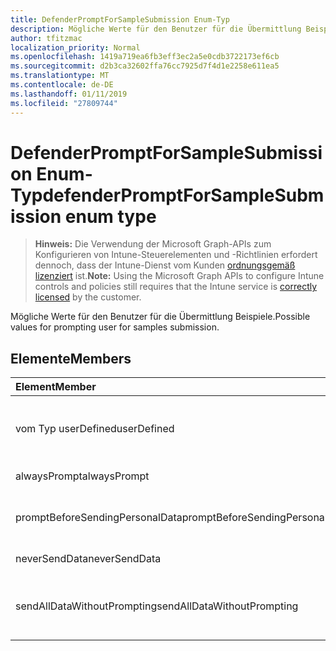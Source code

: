 ```yaml
---
title: DefenderPromptForSampleSubmission Enum-Typ
description: Mögliche Werte für den Benutzer für die Übermittlung Beispiele.
author: tfitzmac
localization_priority: Normal
ms.openlocfilehash: 1419a719ea6fb3eff3ec2a5e0cdb3722173ef6cb
ms.sourcegitcommit: d2b3ca32602ffa76cc7925d7f4d1e2258e611ea5
ms.translationtype: MT
ms.contentlocale: de-DE
ms.lasthandoff: 01/11/2019
ms.locfileid: "27809744"
---
```

# <a name="defenderpromptforsamplesubmission-enum-type"></a><span data-ttu-id="e9961-103">DefenderPromptForSampleSubmission Enum-Typ</span><span class="sxs-lookup"><span data-stu-id="e9961-103">defenderPromptForSampleSubmission enum type</span></span>

> <span data-ttu-id="e9961-104">**Hinweis:** Die Verwendung der Microsoft Graph-APIs zum Konfigurieren von Intune-Steuerelementen und -Richtlinien erfordert dennoch, dass der Intune-Dienst vom Kunden [ordnungsgemäß lizenziert](https://go.microsoft.com/fwlink/?linkid=839381) ist.</span><span class="sxs-lookup"><span data-stu-id="e9961-104">**Note:** Using the Microsoft Graph APIs to configure Intune controls and policies still requires that the Intune service is [correctly licensed](https://go.microsoft.com/fwlink/?linkid=839381) by the customer.</span></span>

<span data-ttu-id="e9961-105">Mögliche Werte für den Benutzer für die Übermittlung Beispiele.</span><span class="sxs-lookup"><span data-stu-id="e9961-105">Possible values for prompting user for samples submission.</span></span>
## <a name="members"></a><span data-ttu-id="e9961-106">Elemente</span><span class="sxs-lookup"><span data-stu-id="e9961-106">Members</span></span>
|<span data-ttu-id="e9961-107">Element</span><span class="sxs-lookup"><span data-stu-id="e9961-107">Member</span></span>|<span data-ttu-id="e9961-108">Wert</span><span class="sxs-lookup"><span data-stu-id="e9961-108">Value</span></span>|<span data-ttu-id="e9961-109">Beschreibung</span><span class="sxs-lookup"><span data-stu-id="e9961-109">Description</span></span>|
|:---|:---|:---|
|<span data-ttu-id="e9961-110">vom Typ userDefined</span><span class="sxs-lookup"><span data-stu-id="e9961-110">userDefined</span></span>|<span data-ttu-id="e9961-111">0</span><span class="sxs-lookup"><span data-stu-id="e9961-111">0</span></span>|<span data-ttu-id="e9961-112">User-Defined, Standardwert, keine beabsichtigt.</span><span class="sxs-lookup"><span data-stu-id="e9961-112">User Defined, default value, no intent.</span></span>|
|<span data-ttu-id="e9961-113">alwaysPrompt</span><span class="sxs-lookup"><span data-stu-id="e9961-113">alwaysPrompt</span></span>|<span data-ttu-id="e9961-114">1</span><span class="sxs-lookup"><span data-stu-id="e9961-114">1</span></span>|<span data-ttu-id="e9961-115">Immer auffordern.</span><span class="sxs-lookup"><span data-stu-id="e9961-115">Always prompt.</span></span>|
|<span data-ttu-id="e9961-116">promptBeforeSendingPersonalData</span><span class="sxs-lookup"><span data-stu-id="e9961-116">promptBeforeSendingPersonalData</span></span>|<span data-ttu-id="e9961-117">2</span><span class="sxs-lookup"><span data-stu-id="e9961-117">2</span></span>|<span data-ttu-id="e9961-118">Auffordern Sie, vor dem Senden von persönlicher Daten.</span><span class="sxs-lookup"><span data-stu-id="e9961-118">Prompt before sending personal data.</span></span>|
|<span data-ttu-id="e9961-119">neverSendData</span><span class="sxs-lookup"><span data-stu-id="e9961-119">neverSendData</span></span>|<span data-ttu-id="e9961-120">3</span><span class="sxs-lookup"><span data-stu-id="e9961-120">3</span></span>|<span data-ttu-id="e9961-121">Nie senden Daten an.</span><span class="sxs-lookup"><span data-stu-id="e9961-121">Never send data.</span></span>|
|<span data-ttu-id="e9961-122">sendAllDataWithoutPrompting</span><span class="sxs-lookup"><span data-stu-id="e9961-122">sendAllDataWithoutPrompting</span></span>|<span data-ttu-id="e9961-123">4</span><span class="sxs-lookup"><span data-stu-id="e9961-123">4</span></span>|<span data-ttu-id="e9961-124">Alle Daten ohne entsprechende Benachrichtigung gesendet.</span><span class="sxs-lookup"><span data-stu-id="e9961-124">Send all data without prompting.</span></span>|




